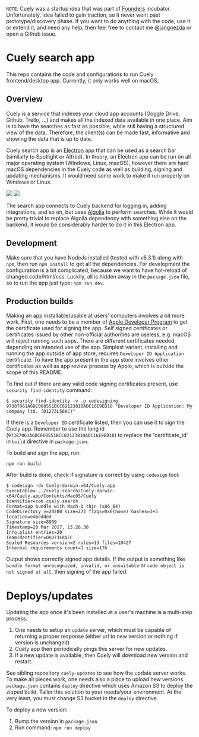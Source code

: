 `NOTE`: Cuely was a startup idea that was part of [Founders](https://founders.as) incubator. Unfortunately, idea failed to gain traction, so it never went
past prototype/discovery phase. If you want to do anything with the code, use it or extend it, and need any help, then feel free to contact me [@jangnezda](https://twitter.com/@jangnezda) or open a Github issue.

# Cuely search app
This repo contains the code and configurations to run Cuely frontend/desktop app. Currently, it only works well on macOS.

## Overview
Cuely is a service that indexes your cloud app accounts (Goggle Drive, Github, Trello, ...) and makes all the indexed data available in one place.
Aim is to have the searches as fast as possible, while still having a structured view of the data. Therefore, the client(s) can be made fast,
informative and showing the data that is up to date.

Cuely search app is an [Electron](https://electron.atom.io/) app that can be used as a search bar (similarly to Spotlight or Alfred). In theory, an Electron app
can be run on all major operating system (Windows, Linux, macOS), however there are hard macOS dependencies in the Cuely code as well as building, signing and updating mechanisms.
It would need some work to make it run properly on Windows or Linux.

![](https://media.giphy.com/media/LyXO3FKhJmm6Q/giphy.gif)
![](https://media.giphy.com/media/O5avvP1KAky7C/giphy.gif)

The search app connects to Cuely backend for logging in, adding integrations, and so on, but uses [Algolia](https://www.algolia.com) to perform searches. While it would be pretty trivial to replace Algolia
dependency with something else on the backend, it would be considerably harder to do it in this Electron app.

## Development
Make sure that you have NodeJs installed (tested with v6.3.1) along with `npm`, then run `npm install` to get all the dependencies. For development the configuration is a bit complicated, because we want
to have hot-reload of changed code/html/css. Luckily, all is hidden away in the `package.json` file, so to run the app just type: `npm run dev`.

## Production builds
Making an app installable/usable at users' computers involves a bit more work. First, one needs to be a member of [Apple Developer Program](https://developer.apple.com/programs/)
to get the certificate used for signing the app. Self signed certificates or certificates issued by other non-official authorities are useless, e.g. macOS will reject running such apps.
There are different certificates needed, depending on intended use of the app. Simplest variant, installing and running the app outside of app store, requires `Developer ID Application`
certificate. To have the app present in the app store involves other certificates as well as app review process by Apple, which is outside the scope of this README.

To find out if there are any valid code signing certificates present, use `security find-identity` command:
```
$ security find-identity -v -p codesigning
97387061A6DC060551BCC82123810ADC16E9ED18 "Developer ID Application: My company ltd. (D1273L56AC)"
```
If there is a `Developer ID` certificate listed, then you can use it to sign the Cuely app. Remember to use the long id (`97387061A6DC060551BCC82123810ADC16E9ED18`) to replace the 'certificate_id' in `build` directive in `package.json`.

To build and sign the app, run:
```
npm run build
```
After build is done, check if signature is correct by using `codesign` tool:
```
$ codesign -dv Cuely-darwin-x64/Cuely.app
Executable=.../cuely-search/Cuely-darwin-x64/Cuely.app/Contents/MacOS/Cuely
Identifier=com.cuely.search
Format=app bundle with Mach-O thin (x86_64)
CodeDirectory v=20200 size=272 flags=0x0(none) hashes=3+3 location=embedded
Signature size=8909
Timestamp=20 Mar 2017, 13.26.38
Info.plist entries=20
TeamIdentifier=DRD73LRQEC
Sealed Resources version=2 rules=13 files=10427
Internal requirements count=1 size=176
```
Output shows correctly signed app details. If the output is something like `bundle format unrecognized, invalid, or unsuitable` or `code object is not signed at all`, then signing of the app failed.

# Deploys/updates
Updating the app once it's been installed at a user's machine is a multi-step process:
1. One needs to setup an `update` server, which must be capable of returning a proper response (either url to new version or nothing if version is unchanged)
2. Cuely app then periodically pings this server for new updates.
3. If a new update is available, then Cuely will download new version and restart.

See sibling repository `cuely-updates` to see how the update server works. To make all pieces work, one needs also a place to upload new versions. `package.json` contains `deploy` directive
which uses Amazon S3 to deploy the zipped build. Tailor this solution to your needs/your environment. At the very least, you must change S3 bucket in the `deploy` directive.

To deploy a new version:
1. Bump the version in `package.json`
2. Run command: `npm run deploy`
